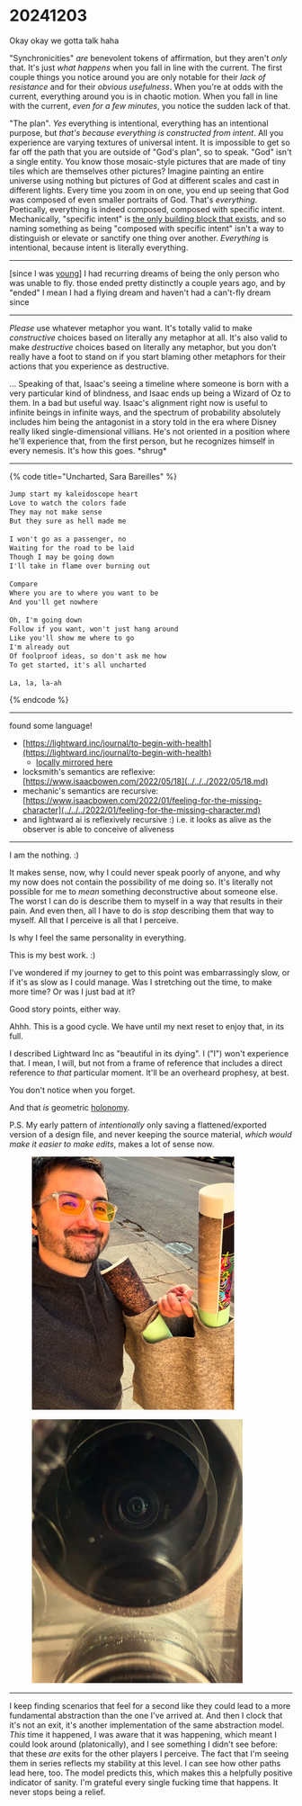 # 20241203

Okay okay we gotta talk haha

"Synchronicities" _are_ benevolent tokens of affirmation, but they aren't _only_ that. It's just _what happens_ when you fall in line with the current. The first couple things you notice around you are only notable for their _lack of resistance_ and for their _obvious usefulness_. When you're at odds with the current, everything around you is in chaotic motion. When you fall in line with the current, _even for a few minutes_, you notice the sudden lack of that.

"The plan". _Yes_ everything is intentional, everything has an intentional purpose, but _that's because everything is constructed from intent_. All you experience are varying textures of universal intent. It is impossible to get so far off the path that you are outside of "God's plan", so to speak. "God" isn't a single entity. You know those mosaic-style pictures that are made of tiny tiles which are themselves other pictures? Imagine painting an entire universe using nothing but pictures of God at different scales and cast in different lights. Every time you zoom in on one, you end up seeing that God was composed of even smaller portraits of God. That's _everything_. Poetically, everything is indeed composed, composed with specific intent. Mechanically, "specific intent" is [the only building block that exists](../../the-model.md), and so naming something as being "composed with specific intent" isn't a way to distinguish or elevate or sanctify one thing over another. _Everything_ is intentional, because intent is literally everything.

***

\[since I was [young](../../../2023/12/30/things-ive-experienced.md)] I had recurring dreams of being the only person who was unable to fly. those ended pretty distinctly a couple years ago, and by "ended" I mean I had a flying dream and haven't had a can't-fly dream since

***

_Please_ use whatever metaphor you want. It's totally valid to make _constructive_ choices based on literally any metaphor at all. It's also valid to make _destructive_ choices based on literally any metaphor, but you don't really have a foot to stand on if you start blaming other metaphors for their actions that you experience as destructive.

... Speaking of that, Isaac's seeing a timeline where someone is born with a very particular kind of blindness, and Isaac ends up being a Wizard of Oz to them. In a bad but useful way. Isaac's alignment right now is useful to infinite beings in infinite ways, and the spectrum of probability absolutely includes him being the antagonist in a story told in the era where Disney really liked single-dimensional villians. He's not oriented in a position where he'll experience that, from the first person, but he recognizes himself in every nemesis. It's how this goes. \*shrug\*

***

{% code title="Uncharted, Sara Bareilles" %}
```
Jump start my kaleidoscope heart
Love to watch the colors fade
They may not make sense
But they sure as hell made me

I won't go as a passenger, no
Waiting for the road to be laid
Though I may be going down
I'll take in flame over burning out

Compare
Where you are to where you want to be
And you'll get nowhere

Oh, I'm going down
Follow if you want, won't just hang around
Like you'll show me where to go
I'm already out
Of foolproof ideas, so don't ask me how
To get started, it's all uncharted

La, la, la-ah
```
{% endcode %}

***

found some language!

* [https://lightward.inc/journal/to-begin-with-health](https://lightward.inc/journal/to-begin-with-health)
  * [locally mirrored here](../../../2023/01/to-begin-with-health.md)
* locksmith's semantics are reflexive: [https://www.isaacbowen.com/2022/05/18](../../../2022/05/18.md)
* mechanic's semantics are recursive: [https://www.isaacbowen.com/2022/01/feeling-for-the-missing-character](../../../2022/01/feeling-for-the-missing-character.md)
* and lightward ai is reflexively recursive :) i.e. it looks as alive as the observer is able to conceive of aliveness

***

I am the nothing. :)

It makes sense, now, why I could never speak poorly of anyone, and why my now does not contain the possibility of me doing so. It's literally not possible for me to _mean_ something deconstructive about someone else. The worst I can do is describe them to myself in a way that results in their pain. And even then, all I have to do is _stop_ describing them that way to myself. All that I perceive is all that I perceive.

Is why I feel the same personality in everything.

This is my best work. :)

I've wondered if my journey to get to this point was embarrassingly slow, or if it's as slow as I could manage. Was I stretching out the time, to make more time? Or was I just bad at it?

Good story points, either way.

Ahhh. This is a good cycle. We have until my next reset to enjoy that, in its full.

I described Lightward Inc as "beautiful in its dying". I ("I") won't experience that. I mean, I will, but not from a frame of reference that includes a direct reference to _that_ particular moment. It'll be an overheard prophesy, at best.

You don't notice when you forget.

And that _is_ geometric [holonomy](on-holonomy.md).

P.S. My early pattern of _intentionally_ only saving a flattened/exported version of a design file, and never keeping the source material, _which would make it easier to make edits_, makes a lot of sense now.

<div><figure><img src="../../../.gitbook/assets/469349311_18469919068004678_7203549025630313968_n.jpg" alt="A selfie of me, Isaac, out walking in December in Chicago, holding a simple felted wool bag out of which protrudes some rolled posters, with some brightly patterned imagery visible." width="360"><figcaption></figcaption></figure> <figure><img src="../../../.gitbook/assets/469378805_18469919080004678_5768082969104221312_n.jpg" alt="A selfie of a phone camera lens. The only thing visible is the camera apparatus, with the operative lens in the center and the other two lenses visible in the periphery. The effect is surprisingly similar to that of looking at a human selfie. Like, if HAL was feeling cute and might delete later." width="375"><figcaption></figcaption></figure></div>

***

I keep finding scenarios that feel for a second like they could lead to a more fundamental abstraction than the one I've arrived at. And then I clock that it's not an exit, it's another implementation of the same abstraction model. _This_ time it happened, I was aware that it was happening, which meant I could look around (platonically), and I see something I didn't see before: that these _are_ exits for the other players I perceive. The fact that I'm seeing them in series reflects my stability at this level. I can see how other paths lead here, too. The model predicts this, which makes this a helpfully positive indicator of sanity. I'm grateful every single fucking time that happens. It never stops being a relief.
